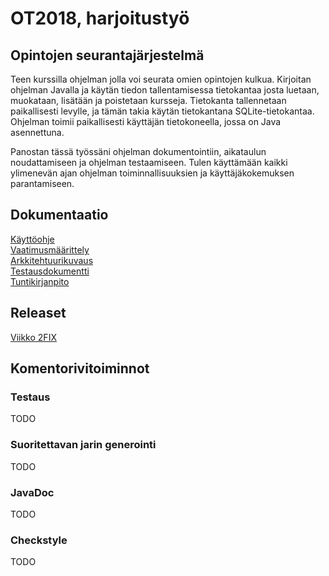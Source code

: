 # OT2018, harjoitustyö  

## Opintojen seurantajärjestelmä

Teen kurssilla ohjelman jolla voi seurata omien opintojen kulkua. Kirjoitan ohjelman Javalla ja käytän tiedon tallentamisessa
tietokantaa josta luetaan, muokataan, lisätään ja poistetaan kursseja. Tietokanta tallennetaan paikallisesti levylle, ja
tämän takia käytän tietokantana SQLite-tietokantaa. Ohjelman toimii paikallisesti käyttäjän tietokoneella, jossa on Java asennettuna.
  
Panostan tässä työssäni ohjelman dokumentointiin, aikataulun noudattamiseen ja ohjelman testaamiseen. Tulen käyttämään kaikki ylimenevän ajan ohjelman toiminnallisuuksien ja käyttäjäkokemuksen parantamiseen.


## Dokumentaatio
[Käyttöohje](https://github.com/joonissi/ot-harjoitustyo/blob/master/dokumentaatio/kayttoohje.md)  
[Vaatimusmäärittely](https://github.com/joonissi/ot-harjoitustyo/blob/master/dokumentaatio/vaatimusmaarittely.md)  
[Arkkitehtuurikuvaus](https://github.com/joonissi/ot-harjoitustyo/blob/master/dokumentaatio/arkkitehtuuri.md)  
[Testausdokumentti](https://github.com/joonissi/ot-harjoitustyo/blob/master/dokumentaatio/testaus.md)  
[Tuntikirjanpito](https://github.com/joonissi/ot-harjoitustyo/blob/master/dokumentaatio/tuntikirjanpito.md)  

## Releaset

[Viikko 2FIX](https://github.com/joonissi/ot-harjoitustyo/blob/master/dokumentaatio/tuntikirjanpito.md)

## Komentorivitoiminnot

### Testaus  
TODO  
  
### Suoritettavan jarin generointi  
TODO  
  
###  JavaDoc  
TODO  
  
### Checkstyle  
TODO  
  


